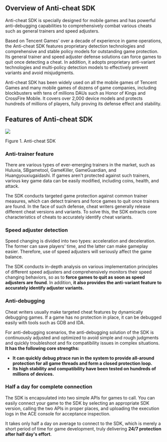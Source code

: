 ## Overview of Anti-cheat SDK

Anti-cheat SDK is specially designed for mobile games and has powerful anti-debugging capabilities to comprehensively combat various cheats such as general trainers and speed adjusters.

Based on Tencent Games' over a decade of experience in game operations, the Anti-cheat SDK features proprietary detection technologies and comprehensive and stable policy models for outstanding game protection. Its general trainer and speed adjuster defense solutions can force games to quit once detecting a cheat. In addition, it adopts proprietary anti-variant technologies and multi-policy detection models to effectively prevent variants and avoid misjudgments.

Anti-cheat SDK has been widely used on all the mobile games of Tencent Games and many mobile games of dozens of game companies, including blockbusters with tens of millions DAUs such as Honor of Kings and CrossFire Mobile. It covers over 2,000 device models and protects hundreds of millions of players, fully proving its defense effect and stability.

## Features of Anti-cheat SDK

![](/docs/ACE-doc/10_Anti-cheat%20SDK/10/clipboard_20220126_122515.png )

<span class="legend">Figure 1. Anti-cheat SDK</span>

### Anti-trainer feature

There are various types of ever-emerging trainers in the market, such as Huluxia, SBgametool, GameKiller, GameGuardian, and Huangyouxiugaidashi. If games aren't protected against such trainers, various key game data can be easily modified, including coins, health, and attack.

The SDK conducts targeted game protection against common trainer measures, which can detect trainers and force games to quit once trainers are found. In the face of such defense, cheat writers generally release different cheat versions and variants. To solve this, the SDK extracts core characteristics of cheats to accurately identify cheat variants.

### Speed adjuster detection

Speed changing is divided into two types: acceleration and deceleration. The former can save players' time, and the latter can make gameplay easier. Therefore, use of speed adjusters will seriously affect the game balance.

The SDK conducts in-depth analysis on various implementation principles of different speed adjusters and comprehensively monitors their speed changing behaviors, so as to **force games to quit as soon as speed adjusters are found**. In addition, **it also provides the anti-variant feature to accurately identify adjuster variants.**

### Anti-debugging

Cheat writers usually make targeted cheat features by dynamically debugging games. If a game has no protection in place, it can be debugged easily with tools such as GDB and IDA.

For anti-debugging scenarios, the anti-debugging solution of the SDK is continuously adjusted and optimized to avoid simple and rough judgments and quickly troubleshoot and fix compatibility issues in complex situations. **It has the following core strengths:**

* **It can quickly debug ptrace run in the system to provide all-around protection for all game threads and form a closed protection loop.**
* **Its high stability and compatibility have been tested on hundreds of millions of devices.**

### Half a day for complete connection

The SDK is encapsulated into two simple APIs for games to call. You can easily connect your game to the SDK by selecting an appropriate SDK version, calling the two APIs in proper places, and uploading the execution logs in the ACE console for acceptance inspection.

It takes only half a day on average to connect to the SDK, which is merely a short period of time for game development, truly delivering **24/7 protection after half day's effort**.

